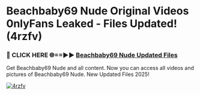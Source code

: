 # Beachbaby69 Nude Original Videos 0nlyFans Leaked - Files Updated! (4rzfv)

<h3>🔴 CLICK HERE 🌐==►► <a href="https://tinyurl.com/4mcuefdz" rel="nofollow">Beachbaby69 Nude Updated Files</a></h3>

Get Beachbaby69 Nude and all content. Now you can access all videos and pictures of Beachbaby69 Nude. New Updated Files 2025!

[![4rzfv](https://i.imgur.com/StAQSOY.gif)](https://tinyurl.com/4mcuefdz)
